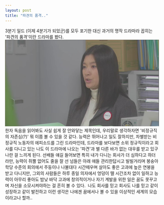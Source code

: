 ```yaml
---
layout: post
title: "파견의 품격.."
---
```


3분기 일드 (이제 4분기가 되었군)를 모두 포기한 대신 과거의 명작 드라마라 꼽히는 '파견의 품격'이란 드라마를 봤다.
![image](/assets/images/aa1eef0d9a44f5d5cedb4b804bab9c97.jpg)
한자 독음을 읽어봐도 사실 쉽게 잘 안와닿는 제목인데, 우리말로 생각하자면 '비정규직의 자존심(?)' 뭐 이쯤 볼 수 있을 것 같다.
능력은 뛰어나고 일도 잘하지만, 차별받는 비정규직 노동자의 에피소드를 그린 드라마인데, 드라마를 보다보면 소위 정규직이라고 회사를 다니고 있는 나도 이 드라마에 나오는 '파견'과 별 다른 바가 없는 대우를 받고 있구나란 걸 느끼게 된다.
선배들 얘길 들어보면 특히 내가 다니는 회사가 더 심하다고 하더라만, 능력이 쥐뿔 없어도 줄을 잘 선 넘들은 아래 애들 관리한답시고 빌빌거리며 봉숭아학당 수준의 회의에서 주둥이나 나불대다 시간떼우며 살아도 좋은 고과에 높은 연봉을 받고 다니지만, 그외의 사람들은 하루 종일 의자에서 엉덩이 뗄 시간조차 없이 일하고 능력이 아무리 좋아도 밤낮 바닥 고과에 창의적이거나 자기 계발을 위한 일은 꿈도 못꾸고며 자신을 소모시켜야하는 걸 흔히 볼 수 있다. 
나도 회사를 믿고 회사도 나를 믿고 같이 성장하고 같이 발전하고 이런 생각은 나에겐 꿈에서나 볼 수 있을 이상적인 세계의 모습이라고나 할까..

